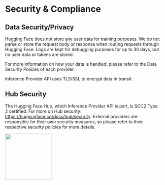 # Security & Compliance

## Data Security/Privacy

Hugging Face does not store any user data for training purposes. We do not parse or store the request body or response when routing requests through Hugging Face. Logs are kept for debugging purposes for up to 30 days, but no user data or tokens are stored.

For more information on how your data is handled, please refer to the Data Security Policies of each provider.

Inference Provider API uses TLS/SSL to encrypt data in transit.

## Hub Security

The Hugging Face Hub, which Inference Provider API is part, is SOC2 Type 2 certified. For more on Hub security: https://huggingface.co/docs/hub/security. External providers are responsible for their own security measures, so please refer to their respective security policies for more details.

<img width="150" src="https://huggingface.co/datasets/huggingface/documentation-images/resolve/main/hub/security-soc-1.jpg">
